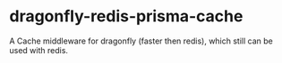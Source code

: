 # dragonfly-redis-prisma-cache
A Cache middleware for dragonfly (faster then redis), which still can be used with redis.
